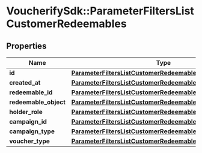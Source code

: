 # VoucherifySdk::ParameterFiltersListCustomerRedeemables

## Properties

| Name | Type | Description | Notes |
| ---- | ---- | ----------- | ----- |
| **id** | [**ParameterFiltersListCustomerRedeemablesId**](ParameterFiltersListCustomerRedeemablesId.md) |  | [optional] |
| **created_at** | [**ParameterFiltersListCustomerRedeemablesCreatedAt**](ParameterFiltersListCustomerRedeemablesCreatedAt.md) |  | [optional] |
| **redeemable_id** | [**ParameterFiltersListCustomerRedeemablesRedeemableId**](ParameterFiltersListCustomerRedeemablesRedeemableId.md) |  | [optional] |
| **redeemable_object** | [**ParameterFiltersListCustomerRedeemablesRedeemableObject**](ParameterFiltersListCustomerRedeemablesRedeemableObject.md) |  | [optional] |
| **holder_role** | [**ParameterFiltersListCustomerRedeemablesHolderRole**](ParameterFiltersListCustomerRedeemablesHolderRole.md) |  | [optional] |
| **campaign_id** | [**ParameterFiltersListCustomerRedeemablesCampaignId**](ParameterFiltersListCustomerRedeemablesCampaignId.md) |  | [optional] |
| **campaign_type** | [**ParameterFiltersListCustomerRedeemablesCampaignType**](ParameterFiltersListCustomerRedeemablesCampaignType.md) |  | [optional] |
| **voucher_type** | [**ParameterFiltersListCustomerRedeemablesVoucherType**](ParameterFiltersListCustomerRedeemablesVoucherType.md) |  | [optional] |


